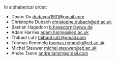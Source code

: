 In alphabetical order:

 - Dayou Du <dudayou1901@gmail.com>
 - Christophe Dubach <christophe.dubach@ed.ac.uk>
 - Bastian Hagedorn <b.hagedorn@wwu.de>
 - Adam Harries <adam.harries@ed.ac.uk>
 - Thibaut Lutz <thibaut.lutz@gmail.com>
 - Toomas Remmelg <toomas.remmelg@ed.ac.uk>
 - Michel Steuwer <michel.steuwer@ed.ac.uk>
 - Andre Tamm <andre.tamm@gmail.com>

